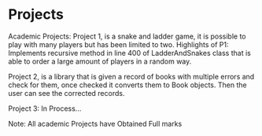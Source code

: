 # Projects
Academic Projects:
Project 1, is a snake and ladder game, it is possible to play with many players but has been limited to two.
Highlights of P1: Implements recursive method in line 400 of LadderAndSnakes class that is able to order a large
amount of players in a random way.

Project 2, is a library that is given a record of books with multiple errors and check for them, once checked it converts
them to Book objects. Then the user can see the corrected records.

Project 3: In Process...

Note: All academic Projects have Obtained Full marks
